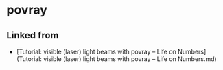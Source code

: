---
---
# povray

## Linked from

* [Tutorial: visible (laser) light beams with povray – Life on Numbers](Tutorial: visible (laser) light beams with povray – Life on Numbers.md)
